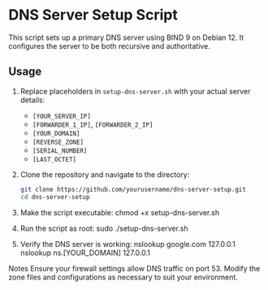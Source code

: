 # DNS Server Setup Script

This script sets up a primary DNS server using BIND 9 on Debian 12. It configures the server to be both recursive and authoritative.

## Usage

1. Replace placeholders in `setup-dns-server.sh` with your actual server details:
   - `[YOUR_SERVER_IP]`
   - `[FORWARDER_1_IP]`, `[FORWARDER_2_IP]`
   - `[YOUR_DOMAIN]`
   - `[REVERSE_ZONE]`
   - `[SERIAL_NUMBER]`
   - `[LAST_OCTET]`


2. Clone the repository and navigate to the directory:

   ```bash
   git clone https://github.com/yourusername/dns-server-setup.git
   cd dns-server-setup


3. Make the script executable:
chmod +x setup-dns-server.sh


4. Run the script as root:
sudo ./setup-dns-server.sh


5. Verify the DNS server is working:
nslookup google.com 127.0.0.1
nslookup ns.[YOUR_DOMAIN] 127.0.0.1

Notes
Ensure your firewall settings allow DNS traffic on port 53.
Modify the zone files and configurations as necessary to suit your environment.
